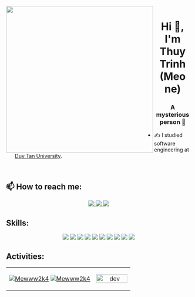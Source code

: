<img align="left" width="400" src="https://github.githubassets.com/images/modules/profile/profile-first-repo.svg">
<h1 align="center">Hi 👋, I'm Thuy Trinh (Meo ne)</h1>
<p align="center">
  <h3 align="center">A mysterious person 🤔</h3>
</p>

- ✍ I studied software engineering at <a href="https://duytan.edu.vn/">Duy Tan University</a>.
<br />

## 📫 How to reach me:

<p align="center">
  <a href="https://www.facebook.com/thyytrincutee" alt="Facebook">
    <img src="https://img.icons8.com/fluent/48/000000/facebook-new.png" target="_blank" />
  </a> 
  <a href="https://github.com/Mewww2k4" alt="Github">
    <img src="https://img.icons8.com/fluent/48/000000/github.png"/>
  </a> 
  <a href="mailto:thuytrinh172zhen@gmail.com" alt="Email">
    <img src="https://img.icons8.com/fluent/48/000000/mailing.png"/>
  </a>
</p>

## Skills:
<p align="center">
  <img src="https://img.icons8.com/color/48/000000/mysql-logo.png"/>
  <img src="https://img.icons8.com/color/48/000000/mongodb.png"/>
  <img src="https://img.icons8.com/fluent/48/000000/matlab.png"/>
  <img src="https://img.icons8.com/color/48/000000/git.png"/>
  <img src="https://img.icons8.com/color/48/000000/github-2.png"/>
  <img src="https://img.icons8.com/color/48/000000/visual-studio-code-2019.png"/>
  <img src="https://img.icons8.com/color/48/null/visual-studio--v2.png"/>
  <img src="https://img.icons8.com/dusk/48/000000/anaconda.png"/>
  <img src="https://img.icons8.com/fluent/48/000000/spyder-ide.png"/>
  <img src="https://img.icons8.com/color/48/000000/trello.png"/>
</p>

## Activities:

<table style="width:100%;">
  <tr>
    <td style="width:70%;">
      <a href="http://www.github.com/Mewww2k4"><img src="https://github-readme-stats.vercel.app/api?username=Mewww2k4&show_icons=true&hide=&count_private=true&title_color=14b8a6&text_color=ffffff&icon_color=ef4444&bg_color=000000&hide_border=true&show_icons=true" alt="Mewww2k4" /></a>
      <a href="http://www.github.com/Meww2k4"><img src="https://github-readme-streak-stats.herokuapp.com/?user=Mewww2k4&stroke=ffffff&background=000000&ring=14b8a6&fire=14b8a6&currStreakNum=ffffff&currStreakLabel=ffffff&sideNums=ffffff&sideLabels=ffffff&dates=ffffff&hide_border=true" alt="Mewww2k4" /></a>
    </td>
    <td style="width:30%;">
      <p align="center"> 
        <img src="https://cdn.dribbble.com/users/1059583/screenshots/4171367/coding-freak.gif" alt="dev" width="100%"/>
      </p>
    </td>
  </tr>
</table>
